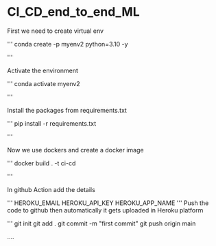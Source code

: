 # CI_CD_end_to_end_ML


First we need to create virtual env

'''
conda create -p myenv2 python=3.10 -y

'''

Activate the environment

'''
conda activate myenv2

'''

Install the packages from requirements.txt

'''
pip install -r requirements.txt

'''

Now we use dockers and create a docker image

'''
docker build . -t ci-cd

'''

In github Action add the details

'''
HEROKU_EMAIL
HEROKU_API_KEY
HEROKU_APP_NAME
'''
Push the code to github then automatically it gets uploaded in Heroku platform

'''
git init 
git add .
git commit -m "first commit"
git push origin main

....

